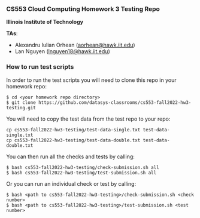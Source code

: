 ### CS553 Cloud Computing Homework 3 Testing Repo
**Illinois Institute of Technology**  

**TAs**: 
* Alexandru Iulian Orhean (aorhean@hawk.iit.edu)  
* Lan Nguyen (lnguyen18@hawk.iit.edu)  

### How to run test scripts
In order to run the test scripts you will need to clone this repo in your homework repo:
```
$ cd <your homework repo directory>
$ git clone https://github.com/datasys-classrooms/cs553-fall2022-hw3-testing.git
```

You will need to copy the test data from the test repo to your repo:
```
cp cs553-fall2022-hw3-testing/test-data-single.txt test-data-single.txt
cp cs553-fall2022-hw3-testing/test-data-double.txt test-data-double.txt
```

You can then run all the checks and tests by calling:
```
$ bash cs553-fall2022-hw3-testing/check-submission.sh all
$ bash cs553-fall2022-hw3-testing/test-submission.sh all
```

Or you can run an individual check or test by calling:
```
$ bash <path to cs553-fall2022-hw3-testing>/check-submission.sh <check number>
$ bash <path to cs553-fall2022-hw3-testing>/test-submission.sh <test number>
```
